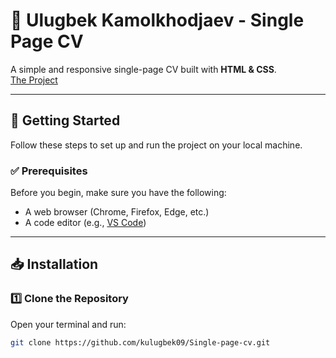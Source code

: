 # 📄 Ulugbek Kamolkhodjaev - Single Page CV  

A simple and responsive single-page CV built with **HTML & CSS**.  
[The Project](https://roadmap.sh/projects/single-page-cv)

---

## 🚀 Getting Started  

Follow these steps to set up and run the project on your local machine.  

### ✅ Prerequisites  

Before you begin, make sure you have the following:  
- A web browser (Chrome, Firefox, Edge, etc.)  
- A code editor (e.g., [VS Code](https://code.visualstudio.com/))  

---

## 📥 Installation  

### **1️⃣ Clone the Repository**  
Open your terminal and run:  
```sh
git clone https://github.com/kulugbek09/Single-page-cv.git
